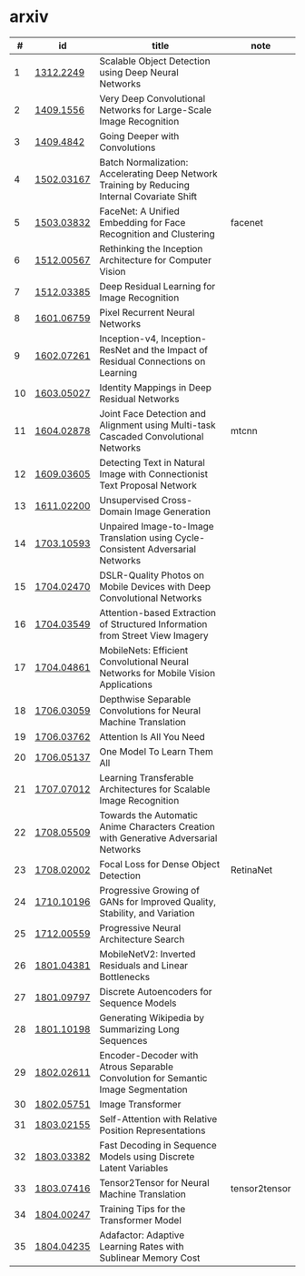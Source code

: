 
# arxiv

|#|id|title|note|
|-|-|-|-|
|1|[1312.2249](http://cn.arxiv.org/abs/1312.2249)|Scalable Object Detection using Deep Neural Networks||
|2|[1409.1556](http://cn.arxiv.org/abs/1409.1556)|Very Deep Convolutional Networks for Large-Scale Image Recognition||
|3|[1409.4842](http://cn.arxiv.org/abs/1409.4842)|Going Deeper with Convolutions||
|4|[1502.03167](http://cn.arxiv.org/abs/1502.03167)|Batch Normalization: Accelerating Deep Network Training by Reducing  Internal Covariate Shift||
|5|[1503.03832](http://cn.arxiv.org/abs/1503.03832)|FaceNet: A Unified Embedding for Face Recognition and Clustering|facenet|
|6|[1512.00567](http://cn.arxiv.org/abs/1512.00567)|Rethinking the Inception Architecture for Computer Vision||
|7|[1512.03385](http://cn.arxiv.org/abs/1512.03385)|Deep Residual Learning for Image Recognition||
|8|[1601.06759](http://cn.arxiv.org/abs/1601.06759)|Pixel Recurrent Neural Networks||
|9|[1602.07261](http://cn.arxiv.org/abs/1602.07261)|Inception-v4, Inception-ResNet and the Impact of Residual Connections on  Learning||
|10|[1603.05027](http://cn.arxiv.org/abs/1603.05027)|Identity Mappings in Deep Residual Networks||
|11|[1604.02878](http://cn.arxiv.org/abs/1604.02878)|Joint Face Detection and Alignment using Multi-task Cascaded  Convolutional Networks|mtcnn|
|12|[1609.03605](http://cn.arxiv.org/abs/1609.03605)|Detecting Text in Natural Image with Connectionist Text Proposal Network||
|13|[1611.02200](http://cn.arxiv.org/abs/1611.02200)|Unsupervised Cross-Domain Image Generation||
|14|[1703.10593](http://cn.arxiv.org/abs/1703.10593)|Unpaired Image-to-Image Translation using Cycle-Consistent Adversarial  Networks||
|15|[1704.02470](http://cn.arxiv.org/abs/1704.02470)|DSLR-Quality Photos on Mobile Devices with Deep Convolutional Networks||
|16|[1704.03549](http://cn.arxiv.org/abs/1704.03549)|Attention-based Extraction of Structured Information from Street View  Imagery||
|17|[1704.04861](http://cn.arxiv.org/abs/1704.04861)|MobileNets: Efficient Convolutional Neural Networks for Mobile Vision  Applications||
|18|[1706.03059](http://cn.arxiv.org/abs/1706.03059)|Depthwise Separable Convolutions for Neural Machine Translation||
|19|[1706.03762](http://cn.arxiv.org/abs/1706.03762)|Attention Is All You Need||
|20|[1706.05137](http://cn.arxiv.org/abs/1706.05137)|One Model To Learn Them All||
|21|[1707.07012](http://cn.arxiv.org/abs/1707.07012)|Learning Transferable Architectures for Scalable Image Recognition||
|22|[1708.05509](http://cn.arxiv.org/abs/1708.05509)|Towards the Automatic Anime Characters Creation with Generative  Adversarial Networks||
|23|[1708.02002](http://cn.arxiv.org/abs/1708.02002)|Focal Loss for Dense Object Detection|RetinaNet|
|24|[1710.10196](http://cn.arxiv.org/abs/1710.10196)|Progressive Growing of GANs for Improved Quality, Stability, and  Variation||
|25|[1712.00559](http://cn.arxiv.org/abs/1712.00559)|Progressive Neural Architecture Search||
|26|[1801.04381](http://cn.arxiv.org/abs/1801.04381)|MobileNetV2: Inverted Residuals and Linear Bottlenecks||
|27|[1801.09797](http://cn.arxiv.org/abs/1801.09797)|Discrete Autoencoders for Sequence Models||
|28|[1801.10198](http://cn.arxiv.org/abs/1801.10198)|Generating Wikipedia by Summarizing Long Sequences||
|29|[1802.02611](http://cn.arxiv.org/abs/1802.02611)|Encoder-Decoder with Atrous Separable Convolution for Semantic Image  Segmentation||
|30|[1802.05751](http://cn.arxiv.org/abs/1802.05751)|Image Transformer||
|31|[1803.02155](http://cn.arxiv.org/abs/1803.02155)|Self-Attention with Relative Position Representations||
|32|[1803.03382](http://cn.arxiv.org/abs/1803.03382)|Fast Decoding in Sequence Models using Discrete Latent Variables||
|33|[1803.07416](http://cn.arxiv.org/abs/1803.07416)|Tensor2Tensor for Neural Machine Translation|tensor2tensor|
|34|[1804.00247](http://cn.arxiv.org/abs/1804.00247)|Training Tips for the Transformer Model||
|35|[1804.04235](http://cn.arxiv.org/abs/1804.04235)|Adafactor: Adaptive Learning Rates with Sublinear Memory Cost||
